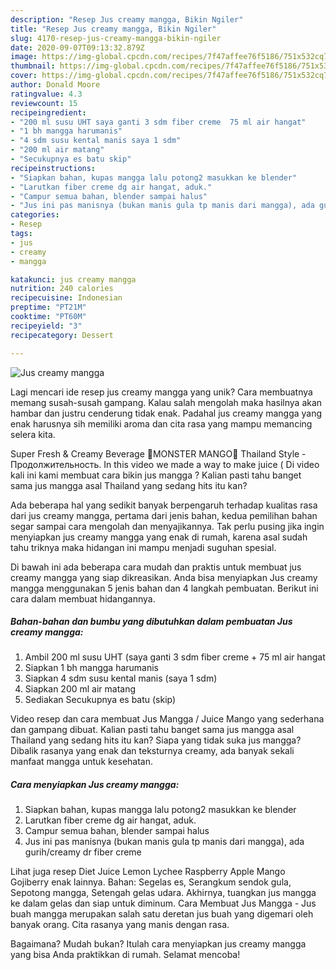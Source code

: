 ```yaml
---
description: "Resep Jus creamy mangga, Bikin Ngiler"
title: "Resep Jus creamy mangga, Bikin Ngiler"
slug: 4170-resep-jus-creamy-mangga-bikin-ngiler
date: 2020-09-07T09:13:32.879Z
image: https://img-global.cpcdn.com/recipes/7f47affee76f5186/751x532cq70/jus-creamy-mangga-foto-resep-utama.jpg
thumbnail: https://img-global.cpcdn.com/recipes/7f47affee76f5186/751x532cq70/jus-creamy-mangga-foto-resep-utama.jpg
cover: https://img-global.cpcdn.com/recipes/7f47affee76f5186/751x532cq70/jus-creamy-mangga-foto-resep-utama.jpg
author: Donald Moore
ratingvalue: 4.3
reviewcount: 15
recipeingredient:
- "200 ml susu UHT saya ganti 3 sdm fiber creme  75 ml air hangat"
- "1 bh mangga harumanis"
- "4 sdm susu kental manis saya 1 sdm"
- "200 ml air matang"
- "Secukupnya es batu skip"
recipeinstructions:
- "Siapkan bahan, kupas mangga lalu potong2 masukkan ke blender"
- "Larutkan fiber creme dg air hangat, aduk."
- "Campur semua bahan, blender sampai halus"
- "Jus ini pas manisnya (bukan manis gula tp manis dari mangga), ada gurih/creamy dr fiber creme"
categories:
- Resep
tags:
- jus
- creamy
- mangga

katakunci: jus creamy mangga 
nutrition: 240 calories
recipecuisine: Indonesian
preptime: "PT21M"
cooktime: "PT60M"
recipeyield: "3"
recipecategory: Dessert

---
```



![Jus creamy mangga](https://img-global.cpcdn.com/recipes/7f47affee76f5186/751x532cq70/jus-creamy-mangga-foto-resep-utama.jpg)

Lagi mencari ide resep jus creamy mangga yang unik? Cara membuatnya memang susah-susah gampang. Kalau salah mengolah maka hasilnya akan hambar dan justru cenderung tidak enak. Padahal jus creamy mangga yang enak harusnya sih memiliki aroma dan cita rasa yang mampu memancing selera kita.

Super Fresh &amp; Creamy Beverage 🍦MONSTER MANGO🍦 Thailand Style - Продолжительность. In this video we made a way to make juice ( Di video kali ini kami membuat cara bikin jus mangga ? Kalian pasti tahu banget sama jus mangga asal Thailand yang sedang hits itu kan?

Ada beberapa hal yang sedikit banyak berpengaruh terhadap kualitas rasa dari jus creamy mangga, pertama dari jenis bahan, kedua pemilihan bahan segar sampai cara mengolah dan menyajikannya. Tak perlu pusing jika ingin menyiapkan jus creamy mangga yang enak di rumah, karena asal sudah tahu triknya maka hidangan ini mampu menjadi suguhan spesial.


Di bawah ini ada beberapa cara mudah dan praktis untuk membuat jus creamy mangga yang siap dikreasikan. Anda bisa menyiapkan Jus creamy mangga menggunakan 5 jenis bahan dan 4 langkah pembuatan. Berikut ini cara dalam membuat hidangannya.

<!--inarticleads1-->

##### Bahan-bahan dan bumbu yang dibutuhkan dalam pembuatan Jus creamy mangga:

1. Ambil 200 ml susu UHT (saya ganti 3 sdm fiber creme + 75 ml air hangat
1. Siapkan 1 bh mangga harumanis
1. Siapkan 4 sdm susu kental manis (saya 1 sdm)
1. Siapkan 200 ml air matang
1. Sediakan Secukupnya es batu (skip)


Video resep dan cara membuat Jus Mangga / Juice Mango yang sederhana dan gampang dibuat. Kalian pasti tahu banget sama jus mangga asal Thailand yang sedang hits itu kan? Siapa yang tidak suka jus mangga? Dibalik rasanya yang enak dan teksturnya creamy, ada banyak sekali manfaat mangga untuk kesehatan. 

<!--inarticleads2-->

##### Cara menyiapkan Jus creamy mangga:

1. Siapkan bahan, kupas mangga lalu potong2 masukkan ke blender
1. Larutkan fiber creme dg air hangat, aduk.
1. Campur semua bahan, blender sampai halus
1. Jus ini pas manisnya (bukan manis gula tp manis dari mangga), ada gurih/creamy dr fiber creme


Lihat juga resep Diet Juice Lemon Lychee Raspberry Apple Mango Gojiberry enak lainnya. Bahan: Segelas es, Serangkum sendok gula, Sepotong mangga, Setengah gelas udara. Akhirnya, tuangkan jus mangga ke dalam gelas dan siap untuk diminum. Cara Membuat Jus Mangga - Jus buah mangga merupakan salah satu deretan jus buah yang digemari oleh banyak orang. Cita rasanya yang manis dengan rasa. 

Bagaimana? Mudah bukan? Itulah cara menyiapkan jus creamy mangga yang bisa Anda praktikkan di rumah. Selamat mencoba!
